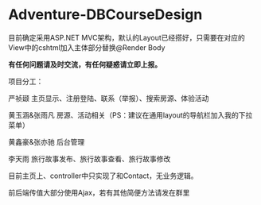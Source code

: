 # Adventure-DBCourseDesign

目前确定采用ASP.NET MVC架构，默认的Layout已经搭好，只需要在对应的View中的cshtml加入主体部分替换@Render Body

<b>有任何问题请及时交流，有任何疑惑请立即上报。</b>



项目分工：

严祯颋 主页显示、注册登陆、联系（举报）、搜索房源、体验活动

黄玉涵&张雨凡 房源、活动相关（PS：建议在通用layout的导航栏加入我的下拉菜单）

黄鑫豪&张亦驰 后台管理

李天雨 旅行故事发布、旅行故事查看、旅行故事修改



目前主页上、controller中只实现了和Contact，无业务逻辑。

前后端传值大部分使用Ajax，若有其他简便方法请发在群里



